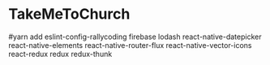 # TakeMeToChurch

#yarn add eslint-config-rallycoding firebase lodash react-native-datepicker react-native-elements react-native-router-flux react-native-vector-icons react-redux redux redux-thunk

